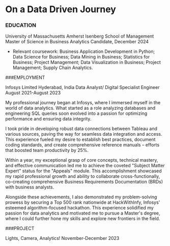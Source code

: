 # On a Data Driven Journey

### EDUCATION 
University of Massachusetts Amherst Isenberg School of Management
Master of Science in Business Analytics	 						                                                                     Candidate, December 2024
*	Relevant coursework: Business Application Development in Python; Data Science for Business; Data Mining in Business; Statistics for Business; Project Management; Data Visualization in Business; Project Management; Supply Chain Analytics.


###EMPLOYMENT

Infosys Limited						                                                                                           						 Hyderabad, India
Data Analyst/ Digital Specialist Engineer			                                                                 					  August 2021-August 2023

My professional journey began at Infosys, where I immersed myself in the world of data analytics. What started as a role analyzing databases and engineering SQL queries soon evolved into a passion for optimizing performance and ensuring data integrity.

I took pride in developing robust data connections between Tableau and various sources, paving the way for seamless data integration and access. This experience fueled my desire to establish best practices, document coding standards, and create comprehensive reference manuals – efforts that boosted team productivity by 25%.

Within a year, my exceptional grasp of core concepts, technical mastery, and effective communication led me to achieve the coveted "Subject Matter Expert" status for the "Appeals" module. This accomplishment showcased my rapid professional growth and ability to collaborate cross-functionally, co-creating comprehensive Business Requirements Documentation (BRDs) with business analysts.

Alongside these achievements, I also demonstrated my problem-solving prowess by securing a Top 500 rank nationwide at HackWithInfy, Infosys' esteemed algorithm-focused hackathon. This experience solidified my passion for data analytics and motivated me to pursue a Master's degree, where I could further hone my skills and explore new frontiers in the field.

###PROJECT

Lights, Camera, Analytics!                                                                                                 November-December 2023
